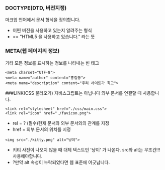 ### DOCTYPE(DTD, 버전지정)
마크업 언어에서 문서 형식을 정의합니다.
- 어떤 버전을 사용하고 있는지 알려주는 형식
- <!DOCTYPE html> == "HTML5 을 사용하고 있습니다." 라는 뜻

### META(웹 페이지의 정보)
기타 모든 정보를 표시하는 정보를 나타내는 빈 태그

```
<meta charset="UTF-8">
<meta name="author" content="홍길동">
<meta name="description" content="우리 사이트가 최고">
```

###LINK(CSS 불러오기) 자바스크립트는 아닙니다
외부 문서를 연결할 때 사용합니다.

```
<link rel="stylesheet" href="./css/main.css">
<link rel="icon" href="./favicon.png">
```

- rel = ? (필수)현재 문서와 외부 문서와의 관계를 지정 
- href = 외부 문서의 위치를 지정

```
<img src="./kitty.png" alt="냥이">
```
- 키티 사진이 나오지 않을 때 대체 텍스트인 '냥이' 가 나온다. src와 alt는 무조건!!! 사용해야합니다. 
- ?만약 alt 속성이 누락되었다면 웹 표준에 어긋납니다.

